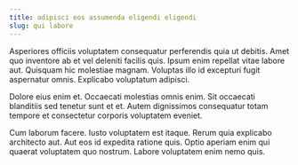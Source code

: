 ```yaml
---
title: adipisci eos assumenda eligendi eligendi
slug: qui labore
---
```


Asperiores officiis voluptatem consequatur perferendis quia ut debitis. Amet quo inventore ab et vel deleniti facilis quis. Ipsum enim repellat vitae labore aut. Quisquam hic molestiae magnam. Voluptas illo id excepturi fugit aspernatur omnis. Explicabo voluptatum adipisci.

Dolore eius enim et. Occaecati molestias omnis enim. Sit occaecati blanditiis sed tenetur sunt et et. Autem dignissimos consequatur totam tempore et consectetur corporis voluptatem eveniet.

Cum laborum facere. Iusto voluptatem est itaque. Rerum quia explicabo architecto aut. Aut eos id expedita ratione quis. Optio aperiam enim qui quaerat voluptatem quo nostrum. Labore voluptatem enim nemo quis.
